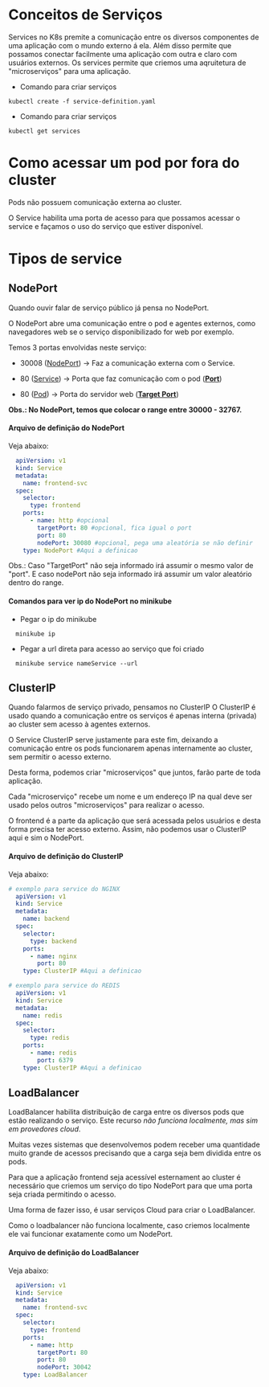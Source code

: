 # Conceitos de Serviços
Services no K8s premite a comunicação entre os diversos componentes de uma aplicação com o mundo externo á ela. Além disso permite que possamos conectar facilmente uma aplicação com outra e claro com usuários externos.
Os services permite que criemos uma aqruitetura de "microserviços" para uma aplicação.

* Comando para criar serviços
```shell
kubectl create -f service-definition.yaml
```

* Comando para criar serviços
```shell
kubectl get services
```
# Como acessar um pod por fora do cluster
Pods não possuem comunicação externa ao cluster.

O Service habilita uma porta de acesso para que possamos acessar o service e façamos o uso do serviço que estiver disponível.

# Tipos de service

## NodePort
Quando ouvir falar de serviço público já pensa no NodePort.

O NodePort abre uma comunicação entre o pod e agentes externos, como navegadores web se o serviço disponibilizado for web por exemplo.

Temos 3 portas envolvidas neste serviço:
* 30008 (<u>NodePort</u>) -> Faz a comunicação externa com o Service.

* 80 (<u>Service</u>) -> Porta que faz comunicação com o pod (**<u>Port</u>**)

* 80 (<u>Pod</u>) -> Porta do servidor web (**<u>Target Port</u>**)

**Obs.: No NodePort, temos que colocar o range entre 30000 - 32767.**

#### Arquivo de definição do NodePort
Veja abaixo:

```yaml
  apiVersion: v1
  kind: Service
  metadata:
    name: frontend-svc
  spec:
    selector:
      type: frontend
    ports:
      - name: http #opcional
        targetPort: 80 #opcional, fica igual o port
        port: 80
        nodePort: 30080 #opcional, pega uma aleatória se não definir
    type: NodePort #Aqui a definicao

```
Obs.: Caso "TargetPort" não seja informado irá assumir o mesmo valor de "port". E caso nodePort não seja informado irá assumir um valor aleatório dentro do range.

#### Comandos para ver ip do NodePort no minikube
* Pegar o ip do minikube
```shell
  minikube ip
```
* Pegar a url direta para acesso ao serviço que foi criado
```shell
  minikube service nameService --url
```

## ClusterIP
Quando falarmos de serviço privado, pensamos no ClusterIP
O ClusterIP é usado quando a comunicação entre os serviços é apenas interna (privada) ao cluster sem acesso à agentes externos.

O Service ClusterIP serve justamente para este fim, deixando a comunicação entre os pods funcionarem apenas internamente ao cluster, sem permitir o acesso externo.

Desta forma, podemos criar "microserviços" que juntos, farão parte de toda aplicação.

Cada "microserviço" recebe um nome e um endereço IP na qual deve ser usado pelos outros "microserviços" para realizar o acesso.

O frontend é a parte da aplicação que será acessada pelos usuários e desta forma precisa ter acesso externo. Assim, não podemos usar o ClusterIP aqui e sim o NodePort.

#### Arquivo de definição do ClusterIP
Veja abaixo:

```yaml
# exemplo para service do NGINX
  apiVersion: v1
  kind: Service
  metadata:
    name: backend
  spec:
    selector:
      type: backend
    ports:
      - name: nginx
        port: 80
    type: ClusterIP #Aqui a definicao
```
```yaml
# exemplo para service do REDIS
  apiVersion: v1
  kind: Service
  metadata:
    name: redis
  spec:
    selector:
      type: redis
    ports:
      - name: redis
        port: 6379
    type: ClusterIP #Aqui a definicao
```

## LoadBalancer
LoadBalancer habilita distribuição de carga entre os diversos pods que estão realizando o serviço. Este recurso _não funciona localmente, mas sim em provedores cloud_.

Muitas vezes sistemas que desenvolvemos podem receber uma quantidade muito grande de acessos precisando que a carga seja bem dividida entre os pods.

Para que a aplicação frontend seja acessível esternament ao cluster é necessário que criemos um serviço do tipo NodePort para que uma porta seja criada permitindo o acesso.

Uma forma de fazer isso, é usar serviços Cloud para criar o LoadBalancer.

Como o loadbalancer não funciona localmente, caso criemos localmente ele vai funcionar exatamente como um NodePort.

#### Arquivo de definição do LoadBalancer
Veja abaixo:

```yaml
  apiVersion: v1
  kind: Service
  metadata:
    name: frontend-svc
  spec:
    selector:
      type: frontend
    ports:
      - name: http
        targetPort: 80
        port: 80
        nodePort: 30042
    type: LoadBalancer
```
